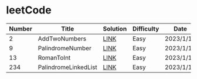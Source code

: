 # leetCode
|  Number  |  Title  |  Solution  |  Difficulty  | Date
| ---- | ---- | ---- | ---- | ---- |
|  2  |  AddTwoNumbers  | [LINK](https://github.com/nemurin/leetCode/blob/master/java/2.AddTwoNumbers/AddTwoNumbers.java)   |  Easy  |  2023/1/12  |
|  9  |  PalindromeNumber  | [LINK](https://github.com/nemurin/leetCode/tree/master/java/9.PalindromeNumber)   |  Easy  |  2023/1/18  |
|  13  |  RomanToInt  | [LINK](https://github.com/nemurin/leetCode/blob/master/java/13.RomanToInteger/RomanToInteger.java)   |  Easy  |  2023/1/11  |
|  234  |  PalindromeLinkedList  | [LINK](https://github.com/nemurin/leetCode/tree/master/java/234.PalindromeLinkedList)   |  Easy  |  2023/1/18  |
